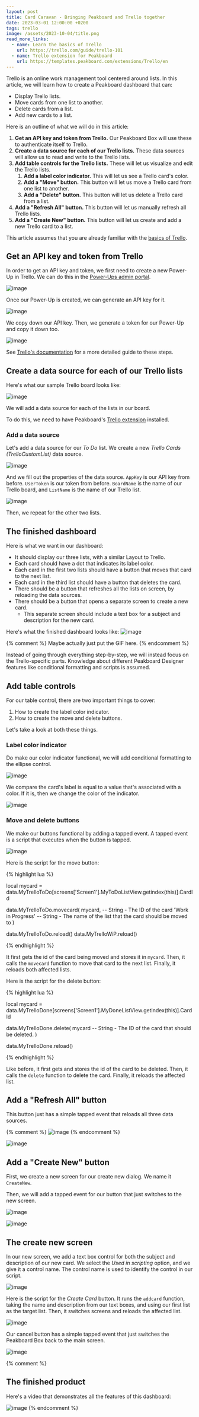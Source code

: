 ```yaml
---
layout: post
title: Card Caravan - Bringing Peakboard and Trello together
date: 2023-03-01 12:00:00 +0200
tags: trello
image: /assets/2023-10-04/title.png
read_more_links:
  - name: Learn the basics of Trello
    url: https://trello.com/guide/trello-101
  - name: Trello extension for Peakboard
    url: https://templates.peakboard.com/extensions/Trello/en
---
```


Trello is an online work management tool centered around lists. In this article, we will learn how to create a Peakboard dashboard that can:

* Display Trello lists.
* Move cards from one list to another.
* Delete cards from a list.
* Add new cards to a list.

Here is an outline of what we will do in this article:

1. **Get an API key and token from Trello.** Our Peakboard Box will use these to authenticate itself to Trello.
2. **Create a data source for each of our Trello lists.** These data sources will allow us to read and write to the Trello lists.
3. **Add table controls for the Trello lists.** These will let us visualize and edit the Trello lists.
   1. **Add a label color indicator.** This will let us see a Trello card's color.
   2. **Add a "Move" button.** This button will let us move a Trello card from one list to another.
   3. **Add a "Delete" button.** This button will let us delete a Trello card from a list.
7. **Add a "Refresh All" button.** This button will let us manually refresh all Trello lists.
8. **Add a "Create New" button.** This button will let us create and add a new Trello card to a list.

This article assumes that you are already familiar with the [basics of Trello](https://trello.com/guide/trello-101).


## Get an API key and token from Trello

In order to get an API key and token, we first need to create a new Power-Up in Trello. We can do this in the [Power-Ups admin portal](https://trello.com/power-ups/admin).

![image](/assets/2023-10-04/010.png)

Once our Power-Up is created, we can generate an API key for it.

![image](/assets/2023-10-04/020.png)

We copy down our API key. Then, we generate a token for our Power-Up and copy it down too.

![image](/assets/2023-10-04/030.png)

See [Trello's documentation](https://developer.atlassian.com/cloud/trello/guides/rest-api/api-introduction/#managing-your-api-key) for a more detailed guide to these steps.


## Create a data source for each of our Trello lists

Here's what our sample Trello board looks like:

![image](/assets/2023-10-04/040.png)

We will add a data source for each of the lists in our board.

To do this, we need to have Peakboard's [Trello extension](https://templates.peakboard.com/extensions/Trello/en) installed.


### Add a data source

Let's add a data source for our *To Do* list. We create a new *Trello Cards (TrelloCustomList)* data source.

![image](/assets/2023-10-04/060.png)

And we fill out the properties of the data source. `AppKey` is our API key from before. `UserToken` is our token from before. `BoardName` is the name of our Trello board, and `ListName` is the name of our Trello list.

![image](/assets/2023-10-04/050.png)

Then, we repeat for the other two lists.


## The finished dashboard

Here is what we want in our dashboard:

* It should display our three lists, with a similar Layout to Trello.
* Each card should have a dot that indicates its label color.
* Each card in the first two lists should have a button that moves that card to the next list.
* Each card in the third list should have a button that deletes the card.
* There should be a button that refreshes all the lists on screen, by reloading the data sources.
* There should be a button that opens a separate screen to create a new card.
	* This separate screen should include a text box for a subject and description for the new card.

Here's what the finished dashboard looks like:
![image](/assets/2023-10-04/070.png)

{% comment %}
Maybe actually just put the GIF here.
{% endcomment %}

Instead of going through everything step-by-step, we will instead focus on the Trello-specific parts. Knowledge about different Peakboard Designer features like conditional formatting and scripts is assumed.


## Add table controls

For our table control, there are two important things to cover:

1. How to create the label color indicator.
2. How to create the move and delete buttons.

Let's take a look at both these things.

### Label color indicator

Do make our color indicator functional, we will add conditional formatting to the ellipse control.

![image](/assets/2023-10-04/075.png)

We compare the card's label is equal to a value that's associated with a color. If it is, then we change the color of the indicator. 

![image](/assets/2023-10-04/080.png)


### Move and delete buttons

We make our buttons functional by adding a tapped event. A tapped event is a script that executes when the button is tapped.

![image](/assets/2023-10-04/090.png)

Here is the script for the move button:

{% highlight lua %}

local mycard = data.MyTrelloToDo[screens['Screen1'].MyToDoListView.getindex(this)].CardId

data.MyTrelloToDo.movecard(
   mycard, -- String - The ID of the card
   'Work in Progress' -- String - The name of the list that the card should be moved to
)

data.MyTrelloToDo.reload()
data.MyTrelloWiP.reload()

{% endhighlight %}

It first gets the id of the card being moved and stores it in `mycard`. Then, it calls the `movecard` function to move that card to the next list. Finally, it reloads both affected lists.

Here is the script for the delete button:

{% highlight lua %}

local mycard = data.MyTrelloDone[screens['Screen1'].MyDoneListView.getindex(this)].CardId

data.MyTrelloDone.delete(
   mycard -- String - The ID of the card that should be deleted.
)

data.MyTrelloDone.reload()

{% endhighlight %}

Like before, it first gets and stores the id of the card to be deleted. Then, it calls the `delete` function to delete the card. Finally, it reloads the affected list.


## Add a "Refresh All" button

This button just has a simple tapped event that reloads all three data sources.

{% comment %}
![image](/assets/2023-10-04/110.png)
{% endcomment %}

![image](/assets/2023-10-04/100.png)


## Add a "Create New" button

First, we create a new screen for our create new dialog. We name it `CreateNew`.

Then, we will add a tapped event for our button that just switches to the new screen.

![image](/assets/2023-10-04/120.png)

![image](/assets/2023-10-04/130.png)


## The create new screen

In our new screen, we add a text box control for both the subject and description of our new card. We select the *Used in scripting* option, and we give it a control name. The control name is used to identify the control in our script.

![image](/assets/2023-10-04/140.png)


Here is the script for the *Create Card* button. It runs the `addcard` function, taking the name and description from our text boxes, and using our first list as the target list. Then, it switches screens and reloads the affected list.

![image](/assets/2023-10-04/150.png)

Our cancel button has a simple tapped event that just switches the Peakboard Box back to the main screen.

![image](/assets/2023-10-04/160.png)


{% comment %}
## The finished product

Here's a video that demonstrates all the features of this dashboard:

![image](/assets/2023-10-04/foo.gif)
{% endcomment %}

